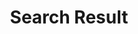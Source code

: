 ---
title: "Search Result"
description: "Discover a treasure trove of content on Charles DPJ. Use our search feature to find insightful articles, tips, and resources tailored to your interests."
layout: "search"
draft: false
---